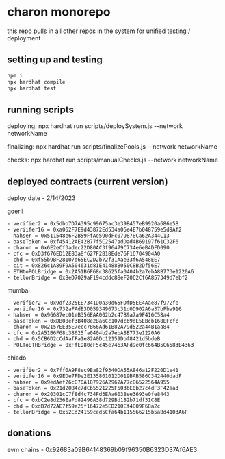 # charon monorepo

this repo pulls in all other repos in the system for unified testing / deployment

## setting up and testing

```sh
npm i
npx hardhat compile
npx hardhat test
```

## running scripts

deploying: npx hardhat run scripts/deploySystem.js --network networkName

finalizing: npx hardhat run scripts/finalizePools.js --network networkName

checks: npx hardhat run scripts/manualChecks.js --network networkName


## deployed contracts (current version)

deploy date - 2/14/2023

goerli
    
    - verifier2 = 0x5dbb7D7A395c99675ac3e39B457eB9920a686e5B
    - veriifer16 = 0xa062F7E9d43872Ed534a06e4E7b048759e5d9Af2
    - hahser = 0x511548e6F2B59FfAe590dFc079878Ca62A344C13
    - baseToken = 0xf45412AE42B77f5C2547adDad4B69197f61C32F6
    - charon = 0x6E2eCf3adec22D80AC3f96479C734e6eB4DFD090
    - cfc = 0xD3f676ED12E83a8f627F2B18Ede76F16704904A0
    - chd = 0xf55b9BF28107d65EC2D2b72f31Aae33f6A548EE7
    - cit = 0x826c1A89F9A504631d81E41488B050C8B2Df56E7
    - ETHtoPOLBridge = 0x2A51B6F68c38625fa0404b2a7ebA8B773e1220A6
    - tellorBridge = 0xBeD7029aF194cddc88eF2062Cf6A857349d7ebf2

mumbai
    
    - verifier2 = 0x9df2325EE7341D0a30d65FDfD5EE4Aae87f972fe
    - veriifer16 = 0x732aFAdE3D059349673c31d0D902A6a37bFba916
    - hahser = 0x96687ec01eB356EAA002b2c47B9a7a9F416C58a4
    - baseToken = 0xDB08ef3B408e2Ba6Cc107dc69dE5EBcb168EFcfc
    - charon = 0x2157EE35E7ecc7B66Ad61B82A79d522a44B1aa84
    - cfc = 0x2A51B6F68c38625fa0404b2a7ebA8B773e1220A6
    - chd = 0x5CB6D2cCdAafFa1e82A0Dc12159Dbf8421d5bdeB
    - POLToETHBridge = 0xFfED80cF5c45e7463AFd9e0fc664B5C6583B4363

chiado

    - verifier2 = 0x7ff0A9F8ec9Ba82f9340DA55A846a12F220D1e41
    - veriifer16 = 0x9EDe7FDe2E135801012D019BAB586C342440dadF
    - hahser = 0x9edAef26cB70A187926A2962A77c86522564A955
    - baseToken = 0x21d20B4c7dCb5521225F5036E0b27c4dF3F42aa3
    - charon = 0x20301cC7f8d4c734Fd3EAa6038ee3693e0fe8443
    - cfc = 0xbC2e8d236EaFd82496A38d729Bd182b71df31C8E
    - chd = 0xdB7d72AE7f59e25f16472e5ED210Ef4809F68a2c
    - tellorBridge = 0x52Ed24159ced5Cfa64b115566215b5aBd4103A6F

## donations

evm chains - 0x92683a09B64148369b09f96350B6323D37Af6AE3